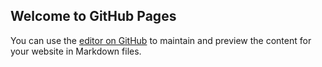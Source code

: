 ## Welcome to GitHub Pages

You can use the [editor on GitHub](https://github.com/Hari7Me/FRT-Project/edit/main/README.md) to maintain and preview the content for your website in Markdown files.

